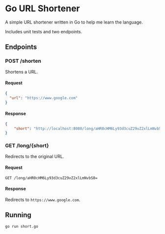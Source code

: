 # Go URL Shortener

A simple URL shortener written in Go to help me learn the language.

Includes unit tests and two endpoints.

## Endpoints

### POST /shorten

Shortens a URL.

#### Request

```json
{
  "url": "https://www.google.com"
}
```

#### Response

```json
{
    "short": "http://localhost:8080/long/aHR0cHM6Ly93d3cuZ29vZ2xlLmNvbS8="
}
```

### GET /long/{short}

Redirects to the original URL.

#### Request

```
GET /long/aHR0cHM6Ly93d3cuZ29vZ2xlLmNvbS8=
```

#### Response

Redirects to `https://www.google.com`.

## Running

```bash
go run short.go
```